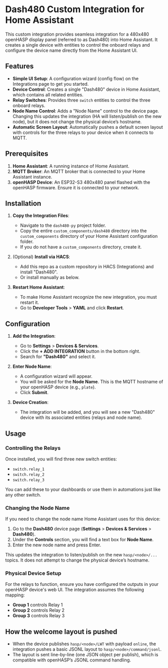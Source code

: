 # Dash480 Custom Integration for Home Assistant

This custom integration provides seamless integration for a 480x480 openHASP display panel (referred to as Dash480) into Home Assistant. It creates a single device with entities to control the onboard relays and configure the device name directly from the Home Assistant UI.

## Features

- **Simple UI Setup**: A configuration wizard (config flow) on the Integrations page to get you started.
- **Device Control**: Creates a single "Dash480" device in Home Assistant, which contains all related entities.
- **Relay Switches**: Provides three `switch` entities to control the three onboard relays.
- **Node Name Control**: Adds a "Node Name" control to the device page. Changing this updates the integration (HA will listen/publish on the new node), but it does not change the physical device’s hostname.
- **Automatic Screen Layout**: Automatically pushes a default screen layout with controls for the three relays to your device when it connects to MQTT.

## Prerequisites

1.  **Home Assistant**: A running instance of Home Assistant.
2.  **MQTT Broker**: An MQTT broker that is connected to your Home Assistant instance.
3.  **openHASP Device**: An ESP32-S3 480x480 panel flashed with the openHASP firmware. Ensure it is connected to your network.

## Installation

1.  **Copy the Integration Files**:
    -   Navigate to the `dash480-py` project folder.
    -   Copy the entire `custom_components/dash480` directory into the `custom_components` directory of your Home Assistant configuration folder.
    -   If you do not have a `custom_components` directory, create it.

2.  (Optional) **Install via HACS**:
    - Add this repo as a custom repository in HACS (Integrations) and install "Dash480".
    - Or install manually as below.

3.  **Restart Home Assistant**:
    -   To make Home Assistant recognize the new integration, you must restart it.
    -   Go to **Developer Tools** > **YAML** and click **Restart**.

## Configuration

1.  **Add the Integration**:
    -   Go to **Settings** > **Devices & Services**.
    -   Click the **+ ADD INTEGRATION** button in the bottom right.
    -   Search for **"Dash480"** and select it.

2.  **Enter Node Name**:
    -   A configuration wizard will appear.
    -   You will be asked for the **Node Name**. This is the MQTT hostname of your openHASP device (e.g., `plate`).
    -   Click **Submit**.

3.  **Device Creation**:
    -   The integration will be added, and you will see a new "Dash480" device with its associated entities (relays and node name).

## Usage

### Controlling the Relays

Once installed, you will find three new switch entities:

-   `switch.relay_1`
-   `switch.relay_2`
-   `switch.relay_3`

You can add these to your dashboards or use them in automations just like any other switch.

### Changing the Node Name

If you need to change the node name Home Assistant uses for this device:

1.  Go to the **Dash480** device page (**Settings** > **Devices & Services** > **Dash480**).
2.  Under the **Controls** section, you will find a text box for **Node Name**.
3.  Enter the new node name and press Enter.

This updates the integration to listen/publish on the new `hasp/<node>/...` topics. It does not attempt to change the physical device’s hostname.

### Physical Device Setup

For the relays to function, ensure you have configured the outputs in your openHASP device's web UI. The integration assumes the following mapping:

-   **Group 1** controls Relay 1
-   **Group 2** controls Relay 2
-   **Group 3** controls Relay 3

## How the welcome layout is pushed

- When the device publishes `hasp/<node>/LWT` with payload `online`, the integration pushes a basic JSONL layout to `hasp/<node>/command/jsonl`.
- The layout is sent line-by-line (one JSON object per publish), which is compatible with openHASP’s JSONL command handling.
